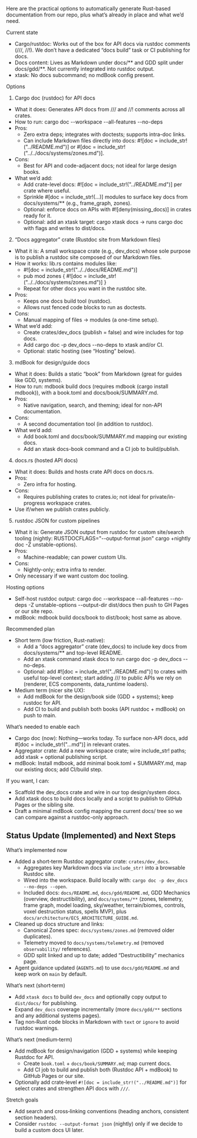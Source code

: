 Here are the practical options to automatically generate Rust-based documentation from our repo, plus what’s already in place and what we’d need.

  Current state

  - Cargo/rustdoc: Works out of the box for API docs via rustdoc comments (///, //!). We don’t have a dedicated “docs build” task or CI publishing for docs.
  - Docs content: Lives as Markdown under docs/** and GDD split under docs/gdd/**. Not currently integrated into rustdoc output.
  - xtask: No docs subcommand; no mdBook config present.

  Options

  1. Cargo doc (rustdoc) for API docs

  - What it does: Generates API docs from /// and //! comments across all crates.
  - How to run: cargo doc --workspace --all-features --no-deps
  - Pros:
      - Zero extra deps; integrates with doctests; supports intra-doc links.
      - Can include Markdown files directly into docs: #![doc = include_str!("../README.md")] or #[doc = include_str!("../../docs/systems/zones.md")].
  - Cons:
      - Best for API and code-adjacent docs; not ideal for large design books.
  - What we’d add:
      - Add crate-level docs: #![doc = include_str!("../README.md")] per crate where useful.
      - Sprinkle #[doc = include_str!(...)] modules to surface key docs from docs/systems/** (e.g., frame_graph, zones).
      - Optional: enforce docs on APIs with #![deny(missing_docs)] in crates ready for it.
      - Optional: add an xtask target: cargo xtask docs → runs cargo doc with flags and writes to dist/docs.

  2. “Docs aggregator” crate (Rustdoc site from Markdown files)

  - What it is: A small workspace crate (e.g., dev_docs) whose sole purpose is to publish a rustdoc site composed of our Markdown files.
  - How it works: lib.rs contains modules like:
      - #![doc = include_str!("../../docs/README.md")]
      - pub mod zones { #![doc = include_str!("../../docs/systems/zones.md")] }
      - Repeat for other docs you want in the rustdoc site.
  - Pros:
      - Keeps one docs build tool (rustdoc).
      - Allows rust fenced code blocks to run as doctests.
  - Cons:
      - Manual mapping of files → modules (a one-time setup).
  - What we’d add:
      - Create crates/dev_docs (publish = false) and wire includes for top docs.
      - Add cargo doc -p dev_docs --no-deps to xtask and/or CI.
      - Optional: static hosting (see “Hosting” below).

  3. mdBook for design/guide docs

  - What it does: Builds a static “book” from Markdown (great for guides like GDD, systems).
  - How to run: mdbook build docs (requires mdbook (cargo install mdbook)), with a book.toml and docs/book/SUMMARY.md.
  - Pros:
      - Native navigation, search, and theming; ideal for non-API documentation.
  - Cons:
      - A second documentation tool (in addition to rustdoc).
  - What we’d add:
      - Add book.toml and docs/book/SUMMARY.md mapping our existing docs.
      - Add an xtask docs-book command and a CI job to build/publish.

  4. docs.rs (hosted API docs)

  - What it does: Builds and hosts crate API docs on docs.rs.
  - Pros:
      - Zero infra for hosting.
  - Cons:
      - Requires publishing crates to crates.io; not ideal for private/in-progress workspace crates.
  - Use if/when we publish crates publicly.

  5. rustdoc JSON for custom pipelines

  - What it is: Generate JSON output from rustdoc for custom site/search tooling (nightly: RUSTDOCFLAGS="--output-format json" cargo +nightly doc -Z unstable-options).
  - Pros:
      - Machine-readable; can power custom UIs.
  - Cons:
      - Nightly-only; extra infra to render.
  - Only necessary if we want custom doc tooling.

  Hosting options

  - Self-host rustdoc output: cargo doc --workspace --all-features --no-deps -Z unstable-options --output-dir dist/docs then push to GH Pages or our site repo.
  - mdBook: mdbook build docs/book to dist/book; host same as above.

  Recommended plan

  - Short term (low friction, Rust-native):
      - Add a “docs aggregator” crate (dev_docs) to include key docs from docs/systems/** and top-level README.
      - Add an xtask command xtask docs to run cargo doc -p dev_docs --no-deps.
      - Optional: add #![doc = include_str!("../README.md")] to crates with useful top-level context; start adding /// to public APIs we rely on (renderer, ECS
  components, data_runtime loaders).
  - Medium term (nicer site UX):
      - Add mdBook for the design/book side (GDD + systems); keep rustdoc for API.
      - Add CI to build and publish both books (API rustdoc + mdBook) on push to main.

  What’s needed to enable each

  - Cargo doc (now): Nothing—works today. To surface non-API docs, add #[doc = include_str!("...md")] in relevant crates.
  - Aggregator crate: Add a new workspace crate; wire include_str! paths; add xtask + optional publishing script.
  - mdBook: Install mdbook, add minimal book.toml + SUMMARY.md, map our existing docs; add CI/build step.

If you want, I can:

  - Scaffold the dev_docs crate and wire in our top design/system docs.
  - Add xtask docs to build docs locally and a script to publish to GitHub Pages or the sibling site.
  - Draft a minimal mdBook config mapping the current docs/ tree so we can compare against a rustdoc-only approach.

## Status Update (Implemented) and Next Steps

What’s implemented now
- Added a short‑term Rustdoc aggregator crate: `crates/dev_docs`.
  - Aggregates key Markdown docs via `include_str!` into a browsable Rustdoc site.
  - Wired into the workspace. Build locally with: `cargo doc -p dev_docs --no-deps --open`.
  - Included docs: `docs/README.md`, `docs/gdd/README.md`, GDD Mechanics (overview, destructibility), and `docs/systems/**` (zones, telemetry, frame graph, model loading, sky/weather, terrain/biomes, controls, voxel destruction status, spells MVP), plus `docs/architecture/ECS_ARCHITECTURE_GUIDE.md`.
- Cleaned up docs structure and links:
  - Canonical Zones spec: `docs/systems/zones.md` (removed older duplicates).
  - Telemetry moved to `docs/systems/telemetry.md` (removed `observability/` references).
  - GDD split linked and up to date; added “Destructibility” mechanics page.
- Agent guidance updated (`AGENTS.md`) to use `docs/gdd/README.md` and keep work on `main` by default.

What’s next (short‑term)
- Add `xtask docs` to build `dev_docs` and optionally copy output to `dist/docs/` for publishing.
- Expand `dev_docs` coverage incrementally (more `docs/gdd/**` sections and any additional systems pages).
- Tag non‑Rust code blocks in Markdown with `text` or `ignore` to avoid rustdoc warnings.

What’s next (medium‑term)
- Add mdBook for design/navigation (GDD + systems) while keeping Rustdoc for API.
  - Create `book.toml` + `docs/book/SUMMARY.md`; map current docs.
  - Add CI job to build and publish both (Rustdoc API + mdBook) to GitHub Pages or our site.
- Optionally add crate‑level `#![doc = include_str!("../README.md")]` for select crates and strengthen API docs with `///`.

Stretch goals
- Add search and cross‑linking conventions (heading anchors, consistent section headers).
- Consider `rustdoc --output-format json` (nightly) only if we decide to build a custom docs UI later.
